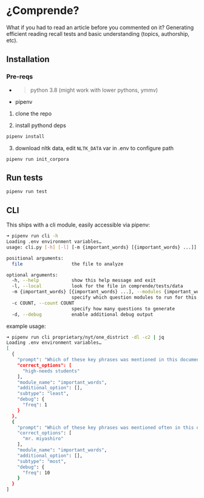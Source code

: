 # ¿Comprende?
What if you had to read an article before you commented on it?
Generating efficient reading recall tests and basic understanding (topics, authorship, etc).


## Installation

### Pre-reqs
* > python 3.8 (might work with lower pythons, ymmv)
* pipenv

1. clone the repo

2. install pythond deps
```bash
pipenv install
```

3. download nltk data, edit `NLTK_DATA` var in .env to configure path
```
pipenv run init_corpora
```

## Run tests
```
pipenv run test
```

## CLI
This ships with a cli module, easily accessible via pipenv:
```sh
➜ pipenv run cli -h
Loading .env environment variables…
usage: cli.py [-h] [-l] [-m {important_words} [{important_words} ...]] [-c COUNT] [-d] file

positional arguments:
  file                  the file to analyze

optional arguments:
  -h, --help            show this help message and exit
  -l, --local           look for the file in comprende/tests/data
  -m {important_words} [{important_words} ...], --modules {important_words} [{important_words} ...]
                        specify which question modules to run for this file
  -c COUNT, --count COUNT
                        specify how many questions to generate
  -d, --debug           enable additional debug output
```

example usage:
```sh
➜ pipenv run cli proprietary/nyt/one_district -dl -c2 | jq
Loading .env environment variables…
[
  {
    "prompt": "Which of these key phrases was mentioned in this document?",
    "correct_options": [
      "high-needs students"
    ],
    "module_name": "important_words",
    "additional_option": [],
    "subtype": "least",
    "debug": {
      "freq": 1
    }
  },
  {
    "prompt": "Which of these key phrases was mentioned often in this document?",
    "correct_options": [
      "mr. miyashiro"
    ],
    "module_name": "important_words",
    "additional_option": [],
    "subtype": "most",
    "debug": {
      "freq": 10
    }
  }
]
```

